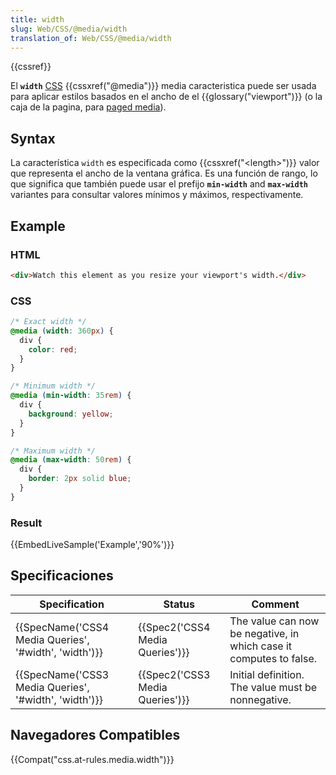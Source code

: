 ```yaml
---
title: width
slug: Web/CSS/@media/width
translation_of: Web/CSS/@media/width
---
```


{{cssref}}

El **`width`** [CSS](/es/docs/CSS) {{cssxref("@media")}} media caracteristica puede ser usada para aplicar estilos basados en el ancho de el {{glossary("viewport")}} (o la caja de la pagina, para [paged media](/es/docs/Web/CSS/Paged_media)).

## Syntax

La característica `width` es especificada como {{cssxref("&lt;length&gt;")}} valor que representa el ancho de la ventana gráfica. Es una función de rango, lo que significa que también puede usar el prefijo **`min-width`** and **`max-width`** variantes para consultar valores mínimos y máximos, respectivamente.

## Example

### HTML

```html
<div>Watch this element as you resize your viewport's width.</div>
```

### CSS

```css
/* Exact width */
@media (width: 360px) {
  div {
    color: red;
  }
}

/* Minimum width */
@media (min-width: 35rem) {
  div {
    background: yellow;
  }
}

/* Maximum width */
@media (max-width: 50rem) {
  div {
    border: 2px solid blue;
  }
}
```

### Result

{{EmbedLiveSample('Example','90%')}}

## Specificaciones

| Specification                                                            | Status                                   | Comment                                                            |
| ------------------------------------------------------------------------ | ---------------------------------------- | ------------------------------------------------------------------ |
| {{SpecName('CSS4 Media Queries', '#width', 'width')}} | {{Spec2('CSS4 Media Queries')}} | The value can now be negative, in which case it computes to false. |
| {{SpecName('CSS3 Media Queries', '#width', 'width')}} | {{Spec2('CSS3 Media Queries')}} | Initial definition. The value must be nonnegative.                 |

## Navegadores Compatibles

{{Compat("css.at-rules.media.width")}}
